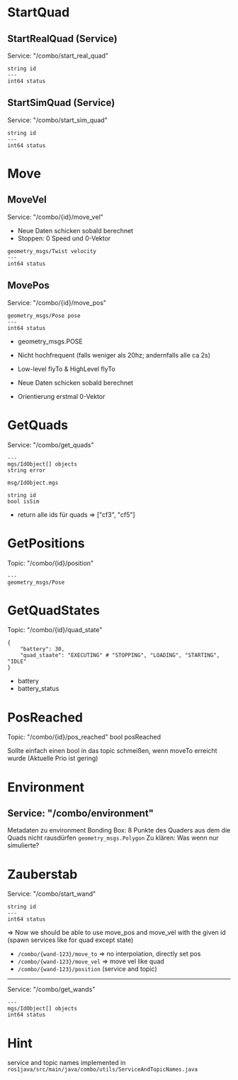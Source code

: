 # StartQuad

## StartRealQuad (Service)

Service: "/combo/start_real_quad"

```
string id
---
int64 status
```

## StartSimQuad (Service)

Service: "/combo/start_sim_quad"

```
string id
---
int64 status
```

# Move

## MoveVel

Service: "/combo/{id}/move_vel"

- Neue Daten schicken sobald berechnet
- Stoppen: 0 Speed und 0-Vektor

```
geometry_msgs/Twist velocity
---
int64 status
```

## MovePos

Service: "/combo/{id}/move_pos"

```
geometry_msgs/Pose pose
---
int64 status
```

- geometry_msgs.POSE

- Nicht hochfrequent (falls weniger als 20hz; andernfalls alle ca 2s)
- Low-level flyTo & HighLevel flyTo

- Neue Daten schicken sobald berechnet
- Orientierung erstmal 0-Vektor

# GetQuads

Service: "/combo/get_quads"

```
---
mgs/IdObject[] objects
string error
```

`msg/IdObject.mgs`

```
string id
bool isSim
```

- return alle ids für quads => ["cf3", "cf5"]

# GetPositions

Topic: "/combo/{id}/position"

```
---
geometry_msgs/Pose
```

# GetQuadStates

Topic: "/combo/{id}/quad_state"

```
{
    "battery": 30,
    "quad_staate": "EXECUTING" # "STOPPING", "LOADING", "STARTING", "IDLE"
}
```

- battery
- battery_status

# PosReached

Topic: "/combo/{id}/pos_reached"
bool posReached

Sollte einfach einen bool in das topic schmeißen, wenn moveTo erreicht wurde (Aktuelle Prio ist gering)

# Environment

Service: "/combo/environment"
---
Metadaten zu environment
Bonding Box: 8 Punkte des Quaders aus dem die Quads nicht rausdürfen
```geometry_msgs.Polygon```
Zu klären: Was wenn nur simulierte?

# Zauberstab

Service: "/combo/start_wand"

```
string id
---
int64 status
```

=> Now we should be able to use move_pos and move_vel with the given id (spawn services like for quad except state)

- `/combo/{wand-123}/move_to` => no interpolation, directly set pos
- `/combo/{wand-123}/move_vel` => move vel like quad
- `/combo/{wand-123}/position` (service and topic)

---
Service: "/combo/get_wands"

```
---
mgs/IdObject[] objects
int64 status
```

# Hint

service and topic names implemented in `ros1java/src/main/java/combo/utils/ServiceAndTopicNames.java`